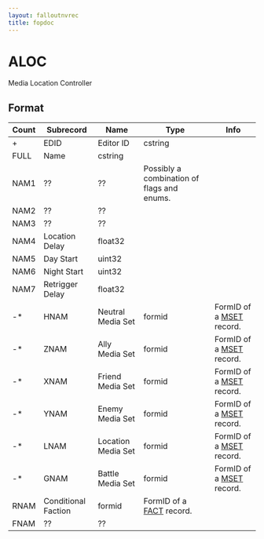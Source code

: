 ```yaml
---
layout: falloutnvrec
title: fopdoc
---
```

ALOC
====

Media Location Controller

## Format

Count | Subrecord | Name | Type | Info
------|-----------|------|------|-----
+ | EDID | Editor ID | cstring |
 | FULL | Name | cstring |
 | NAM1 | ?? | ?? | Possibly a combination of flags and enums.
 | NAM2 | ?? | ?? |
 | NAM3 | ?? | ?? |
 | NAM4 | Location Delay | float32 |
 | NAM5 | Day Start | uint32 |
 | NAM6 | Night Start | uint32 |
 | NAM7 | Retrigger Delay | float32 |
-* | HNAM | Neutral Media Set | formid | FormID of a [MSET](MSET.md) record.
-* | ZNAM | Ally Media Set | formid | FormID of a [MSET](MSET.md) record.
-* | XNAM | Friend Media Set | formid | FormID of a [MSET](MSET.md) record.
-* | YNAM | Enemy Media Set | formid | FormID of a [MSET](MSET.md) record.
-* | LNAM | Location Media Set | formid | FormID of a [MSET](MSET.md) record.
-* | GNAM | Battle Media Set | formid | FormID of a [MSET](MSET.md) record.
 | RNAM | Conditional Faction | formid | FormID of a [FACT](FACT.md) record.
 | FNAM | ?? | ?? |